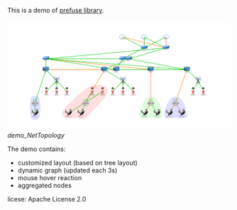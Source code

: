 This is a demo of [prefuse library](http://prefuse.org/).

![](images/NetTopology.gif)
*demo_NetTopology*

The demo contains:
- customized layout (based on tree layout)
- dynamic graph (updated each 3s)
- mouse hover reaction
- aggregated nodes

licese: Apache License 2.0
